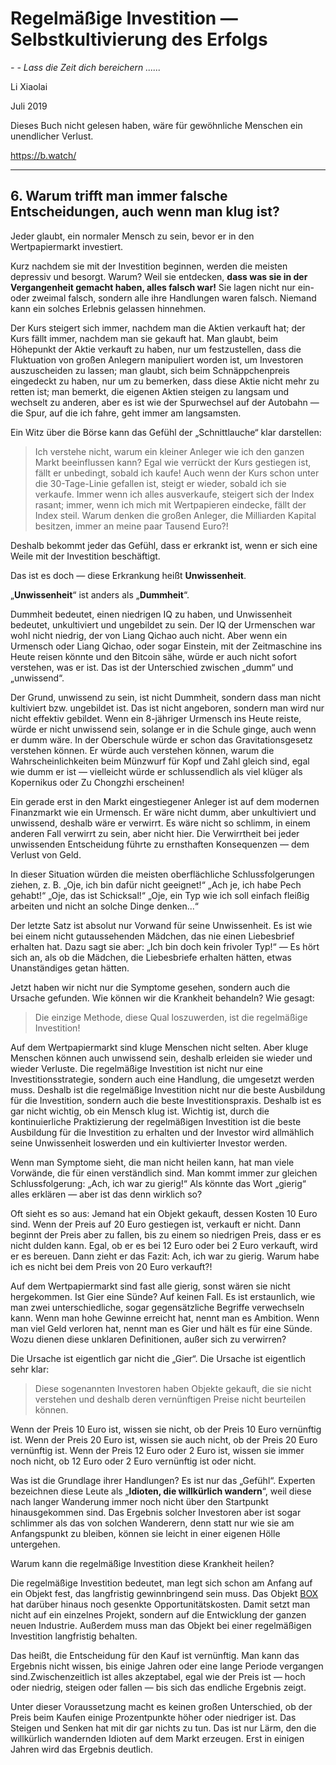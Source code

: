 # Regelmäßige Investition — Selbstkultivierung des Erfolgs

*- - Lass die Zeit dich bereichern ......*

Li Xiaolai

Juli 2019

Dieses Buch nicht gelesen haben, wäre für gewöhnliche Menschen ein unendlicher Verlust.

https://b.watch/

----

## 6.  Warum trifft man immer falsche Entscheidungen, auch wenn man klug ist? 

Jeder glaubt, ein normaler Mensch zu sein, bevor er in den Wertpapiermarkt investiert.

Kurz nachdem sie mit der Investition beginnen, werden die meisten depressiv und besorgt. Warum? Weil sie entdecken, **dass was sie in der Vergangenheit gemacht haben, alles falsch war!** Sie lagen nicht nur ein- oder zweimal falsch, sondern alle ihre Handlungen waren falsch. Niemand kann ein solches Erlebnis gelassen hinnehmen.

Der Kurs steigert sich immer, nachdem man die Aktien verkauft hat; der Kurs fällt immer, nachdem man sie gekauft hat. Man glaubt, beim Höhepunkt der Aktie verkauft zu haben, nur um festzustellen, dass die Fluktuation von großen Anlegern manipuliert worden ist, um Investoren auszuscheiden zu lassen; man glaubt, sich beim Schnäppchenpreis eingedeckt zu haben, nur um zu bemerken, dass diese Aktie nicht mehr zu retten ist; man bemerkt, die eigenen Aktien steigen zu langsam und wechselt zu anderen, aber es ist wie der Spurwechsel auf der Autobahn — die Spur, auf die ich fahre, geht immer am langsamsten.

Ein Witz über die Börse kann das Gefühl der „Schnittlauche“ klar darstellen:

> Ich verstehe nicht, warum ein kleiner Anleger wie ich den ganzen Markt beeinflussen kann? Egal wie verrückt der Kurs gestiegen ist, fällt er unbedingt, sobald ich kaufe! Auch wenn der Kurs schon unter die 30-Tage-Linie gefallen ist, steigt er wieder, sobald ich sie verkaufe. Immer wenn ich alles ausverkaufe, steigert sich der Index rasant; immer, wenn ich mich mit Wertpapieren eindecke, fällt der Index steil. Warum denken die großen Anleger, die Milliarden Kapital besitzen, immer an meine paar Tausend Euro?!

Deshalb bekommt jeder das Gefühl, dass er erkrankt ist, wenn er sich eine Weile mit der Investition beschäftigt.

Das ist es doch — diese Erkrankung heißt **Unwissenheit**.

„**Unwissenheit**“ ist anders als „**Dummheit**“.

Dummheit bedeutet, einen niedrigen IQ zu haben, und Unwissenheit bedeutet, unkultiviert und ungebildet zu sein. Der IQ der Urmenschen war wohl nicht niedrig, der von Liang Qichao auch nicht. Aber wenn ein Urmensch oder Liang Qichao, oder sogar Einstein, mit der Zeitmaschine ins Heute reisen könnte und den Bitcoin sähe, würde er auch nicht sofort verstehen, was er ist. Das ist der Unterschied zwischen „dumm“ und „unwissend“.

Der Grund, unwissend zu sein, ist nicht Dummheit, sondern dass man nicht kultiviert bzw. ungebildet ist. Das ist nicht angeboren, sondern man wird nur nicht effektiv gebildet. Wenn ein 8-jähriger Urmensch ins Heute reiste, würde er nicht unwissend sein, solange er in die Schule ginge, auch wenn er dumm wäre. In der Oberschule würde er schon das Gravitationsgesetz verstehen können. Er würde auch verstehen können, warum die Wahrscheinlichkeiten beim Münzwurf für Kopf und Zahl gleich sind, egal wie dumm er ist — vielleicht würde er schlussendlich als viel klüger als Kopernikus oder Zu Chongzhi erscheinen!

Ein gerade erst in den Markt eingestiegener Anleger ist auf dem modernen Finanzmarkt wie ein Urmensch. Er wäre nicht dumm, aber unkultiviert und unwissend, deshalb wäre er verwirrt. Es wäre nicht so schlimm, in einem anderen Fall verwirrt zu sein, aber nicht hier. Die Verwirrtheit bei jeder unwissenden Entscheidung führte zu ernsthaften Konsequenzen — dem Verlust von Geld.

In dieser Situation würden die meisten oberflächliche Schlussfolgerungen ziehen, z. B. „Oje, ich bin dafür nicht geeignet!“ „Ach je, ich habe Pech gehabt!“ „Oje, das ist Schicksal!“ „Oje, ein Typ wie ich soll einfach fleißig arbeiten und nicht an solche Dinge denken...“

Der letzte Satz ist absolut nur Vorwand für seine Unwissenheit. Es ist wie bei einem nicht gutaussehenden Mädchen, das nie einen Liebesbrief erhalten hat. Dazu sagt sie aber: „Ich bin doch kein frivoler Typ!“ — Es hört sich an, als ob die Mädchen, die Liebesbriefe erhalten hätten, etwas Unanständiges getan hätten.

Jetzt haben wir nicht nur die Symptome gesehen, sondern auch die Ursache gefunden. Wie können wir die Krankheit behandeln? Wie gesagt:

> Die einzige Methode, diese Qual loszuwerden, ist die regelmäßige Investition!

Auf dem Wertpapiermarkt sind kluge Menschen nicht selten. Aber kluge Menschen können auch unwissend sein, deshalb erleiden sie wieder und wieder Verluste. Die regelmäßige Investition ist nicht nur eine Investitionsstrategie, sondern auch eine Handlung, die umgesetzt werden muss. Deshalb ist die regelmäßige Investition nicht nur die beste Ausbildung für die Investition, sondern auch die beste Investitionspraxis. Deshalb ist es gar nicht wichtig, ob ein Mensch klug ist. Wichtig ist, durch die kontinuierliche Praktizierung der regelmäßigen Investition ist die beste Ausbildung für die Investition zu erhalten und der Investor wird allmählich seine Unwissenheit loswerden und ein kultivierter Investor werden.

Wenn man Symptome sieht, die man nicht heilen kann, hat man viele Vorwände, die für einen verständlich sind. Man kommt immer zur gleichen Schlussfolgerung: „Ach, ich war zu gierig!“ Als könnte das Wort „gierig“ alles erklären — aber ist das denn wirklich so?

Oft sieht es so aus: Jemand hat ein Objekt gekauft, dessen Kosten 10  Euro sind. Wenn der Preis auf 20 Euro gestiegen ist, verkauft er nicht. Dann beginnt der Preis aber zu fallen, bis zu einem so niedrigen Preis, dass er es nicht dulden kann. Egal, ob er es bei 12 Euro oder bei 2 Euro verkauft, wird er es bereuen. Dann zieht er das Fazit: Ach, ich war zu gierig. Warum habe ich es nicht bei dem Preis von 20 Euro verkauft?!

Auf dem Wertpapiermarkt sind fast alle gierig, sonst wären sie nicht hergekommen. Ist Gier eine Sünde? Auf keinen Fall. Es ist erstaunlich, wie man zwei unterschiedliche, sogar gegensätzliche Begriffe verwechseln kann. Wenn man hohe Gewinne erreicht hat, nennt man es Ambition. Wenn man viel Geld verloren hat, nennt man es Gier und hält es für eine Sünde. Wozu dienen diese unklaren Definitionen, außer sich zu verwirren?

Die Ursache ist eigentlich gar nicht die „Gier“. Die Ursache ist eigentlich sehr klar:

> Diese sogenannten Investoren haben Objekte gekauft, die sie nicht verstehen und deshalb deren vernünftigen Preise nicht beurteilen können.

Wenn der Preis 10 Euro ist, wissen sie nicht, ob der Preis 10 Euro vernünftig ist. Wenn der Preis 20 Euro ist, wissen sie auch nicht, ob der Preis 20 Euro vernünftig ist. Wenn der Preis 12 Euro oder 2 Euro ist, wissen sie immer noch nicht, ob 12 Euro oder 2 Euro vernünftig ist oder nicht.

Was ist die Grundlage ihrer Handlungen? Es ist nur das „Gefühl“. Experten bezeichnen diese Leute als „**Idioten, die willkürlich wandern**“, weil diese nach langer Wanderung immer noch nicht über den Startpunkt hinausgekommen sind. Das Ergebnis solcher Investoren aber ist sogar schlimmer als das von solchen Wanderern, denn statt nur wie sie am Anfangspunkt zu bleiben, können sie leicht in einer eigenen Hölle untergehen.

Warum kann die regelmäßige Investition diese Krankheit heilen?

Die regelmäßige Investition bedeutet, man legt sich schon am Anfang auf ein Objekt fest, das langfristig gewinnbringend sein muss. Das Objekt  [BOX](https://b.watch/) hat darüber hinaus noch gesenkte Opportunitätskosten. Damit setzt man nicht auf ein einzelnes Projekt, sondern auf die Entwicklung der ganzen neuen Industrie. Außerdem muss man das Objekt bei einer regelmäßigen Investition langfristig behalten.

Das heißt, die Entscheidung für den Kauf ist vernünftig. Man kann das Ergebnis nicht wissen, bis einige Jahren oder eine lange Periode vergangen sind.Zwischenzeitlich ist alles akzeptabel, egal wie der Preis ist — hoch oder niedrig, steigen oder fallen — bis sich das endliche Ergebnis zeigt.

Unter dieser Voraussetzung macht es keinen großen Unterschied, ob der Preis beim Kaufen einige Prozentpunkte höher oder niedriger ist. Das Steigen und Senken hat mit dir gar nichts zu tun. Das ist nur Lärm, den die willkürlich wandernden Idioten auf dem Markt erzeugen. Erst in einigen Jahren wird das Ergebnis deutlich.